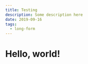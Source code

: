 ```yaml
---
title: Testing
description: Some description here
date: 2019-09-16
tags:
  - long-form
---
```


# Hello, world!